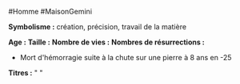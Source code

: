 #Homme #MaisonGemini

**Symbolisme :** création, précision, travail de la matière

**Age :**
**Taille :**
**Nombre de vies :** 
**Nombres de résurrections :**
- Mort d'hémorragie suite à la chute sur une pierre à 8 ans en -25

**Titres :**
"
"

